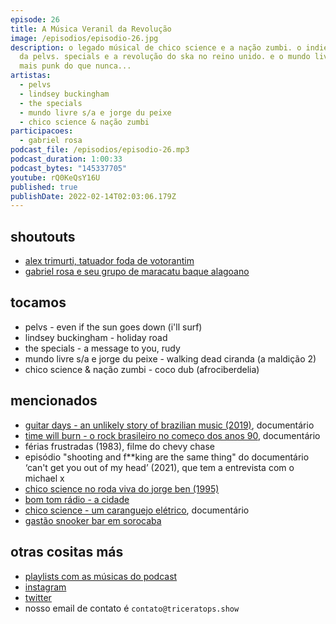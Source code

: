 ```yaml
---
episode: 26
title: A Música Veranil da Revolução
image: /episodios/episodio-26.jpg
description: o legado músical de chico science e a nação zumbi. o indie praiano
  da pelvs. specials e a revolução do ska no reino unido. e o mundo livre S/A
  mais punk do que nunca...
artistas:
  - pelvs
  - lindsey buckingham
  - the specials
  - mundo livre s/a e jorge du peixe
  - chico science & nação zumbi
participacoes:
  - gabriel rosa
podcast_file: /episodios/episodio-26.mp3
podcast_duration: 1:00:33
podcast_bytes: "145337705"
youtube: rQ0KeQsY16U
published: true
publishDate: 2022-02-14T02:03:06.179Z
---
```

## shoutouts

* [alex trimurti, tatuador foda de votorantim](https://www.instagram.com/alextrimurti)
* [gabriel rosa e seu grupo de maracatu baque alagoano](https://www.youtube.com/watch?v=SPbcaDBexP4)

## tocamos

* pelvs - even if the sun goes down (i'll surf)
* lindsey buckingham - holiday road
* the specials - a message to you, rudy
* mundo livre s/a e jorge du peixe - walking dead ciranda (a maldição 2)
* chico science & nação zumbi - coco dub (afrociberdelia)

## mencionados

* [guitar days - an unlikely story of brazilian music (2019)](https://www.guitardays.com.br), documentário
* [time will burn - o rock brasileiro no começo dos anos 90](https://vimeo.com/288210832), documentário
* férias frustradas (1983), filme do chevy chase
* episódio "shooting and f\*\*king are the same thing" do documentário ‘can't get you out of my head’ (2021), que tem a entrevista com o michael x
* [chico science no roda viva do jorge ben (1995)](https://web.facebook.com/watch/?v=722869028252181)
* [bom tom rádio - a cidade](https://youtu.be/Hflu4i158tc?t=3065)
* [chico science - um caranguejo elétrico](https://www.youtube.com/watch?v=j299EbU-UnQ), documentário
* [gastão snooker bar em sorocaba](https://www.instagram.com/lanchonete_snooker_gastao)

## otras cositas más

* [playlists com as músicas do podcast](https://www.triceratops.show/playlists/)
* [instagram](https://www.instagram.com/triceratops.show/)
* [twitter](https://twitter.com/TriceratopsShow/)
* nosso email de contato é `contato@triceratops.show`